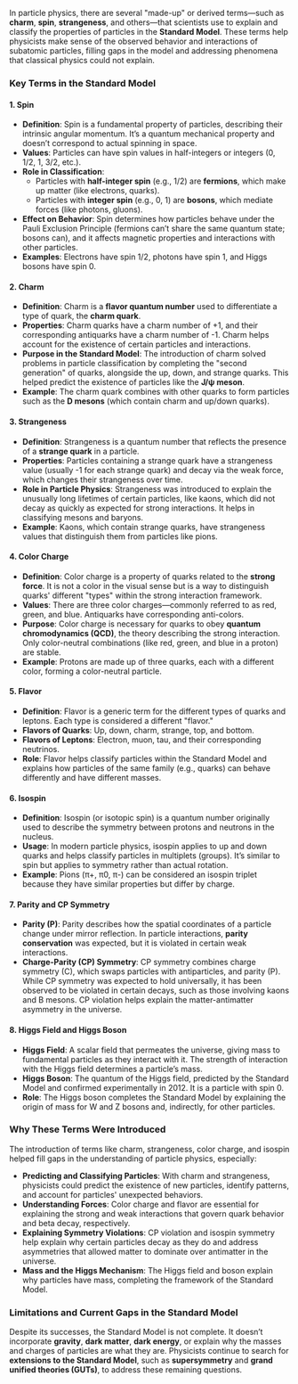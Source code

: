 In particle physics, there are several "made-up" or derived terms—such as **charm**, **spin**, **strangeness**, and others—that scientists use to explain and classify the properties of particles in the **Standard Model**. These terms help physicists make sense of the observed behavior and interactions of subatomic particles, filling gaps in the model and addressing phenomena that classical physics could not explain.

### Key Terms in the Standard Model

#### 1. **Spin**
   - **Definition**: Spin is a fundamental property of particles, describing their intrinsic angular momentum. It’s a quantum mechanical property and doesn’t correspond to actual spinning in space.
   - **Values**: Particles can have spin values in half-integers or integers (0, 1/2, 1, 3/2, etc.).
   - **Role in Classification**:
     - Particles with **half-integer spin** (e.g., 1/2) are **fermions**, which make up matter (like electrons, quarks).
     - Particles with **integer spin** (e.g., 0, 1) are **bosons**, which mediate forces (like photons, gluons).
   - **Effect on Behavior**: Spin determines how particles behave under the Pauli Exclusion Principle (fermions can’t share the same quantum state; bosons can), and it affects magnetic properties and interactions with other particles.
   - **Examples**: Electrons have spin 1/2, photons have spin 1, and Higgs bosons have spin 0.

#### 2. **Charm**
   - **Definition**: Charm is a **flavor quantum number** used to differentiate a type of quark, the **charm quark**.
   - **Properties**: Charm quarks have a charm number of +1, and their corresponding antiquarks have a charm number of -1. Charm helps account for the existence of certain particles and interactions.
   - **Purpose in the Standard Model**: The introduction of charm solved problems in particle classification by completing the "second generation" of quarks, alongside the up, down, and strange quarks. This helped predict the existence of particles like the **J/ψ meson**.
   - **Example**: The charm quark combines with other quarks to form particles such as the **D mesons** (which contain charm and up/down quarks).

#### 3. **Strangeness**
   - **Definition**: Strangeness is a quantum number that reflects the presence of a **strange quark** in a particle.
   - **Properties**: Particles containing a strange quark have a strangeness value (usually -1 for each strange quark) and decay via the weak force, which changes their strangeness over time.
   - **Role in Particle Physics**: Strangeness was introduced to explain the unusually long lifetimes of certain particles, like kaons, which did not decay as quickly as expected for strong interactions. It helps in classifying mesons and baryons.
   - **Example**: Kaons, which contain strange quarks, have strangeness values that distinguish them from particles like pions.

#### 4. **Color Charge**
   - **Definition**: Color charge is a property of quarks related to the **strong force**. It is not a color in the visual sense but is a way to distinguish quarks' different "types" within the strong interaction framework.
   - **Values**: There are three color charges—commonly referred to as red, green, and blue. Antiquarks have corresponding anti-colors.
   - **Purpose**: Color charge is necessary for quarks to obey **quantum chromodynamics (QCD)**, the theory describing the strong interaction. Only color-neutral combinations (like red, green, and blue in a proton) are stable.
   - **Example**: Protons are made up of three quarks, each with a different color, forming a color-neutral particle.

#### 5. **Flavor**
   - **Definition**: Flavor is a generic term for the different types of quarks and leptons. Each type is considered a different "flavor."
   - **Flavors of Quarks**: Up, down, charm, strange, top, and bottom.
   - **Flavors of Leptons**: Electron, muon, tau, and their corresponding neutrinos.
   - **Role**: Flavor helps classify particles within the Standard Model and explains how particles of the same family (e.g., quarks) can behave differently and have different masses.

#### 6. **Isospin**
   - **Definition**: Isospin (or isotopic spin) is a quantum number originally used to describe the symmetry between protons and neutrons in the nucleus.
   - **Usage**: In modern particle physics, isospin applies to up and down quarks and helps classify particles in multiplets (groups). It’s similar to spin but applies to symmetry rather than actual rotation.
   - **Example**: Pions (π+, π0, π-) can be considered an isospin triplet because they have similar properties but differ by charge.

#### 7. **Parity and CP Symmetry**
   - **Parity (P)**: Parity describes how the spatial coordinates of a particle change under mirror reflection. In particle interactions, **parity conservation** was expected, but it is violated in certain weak interactions.
   - **Charge-Parity (CP) Symmetry**: CP symmetry combines charge symmetry (C), which swaps particles with antiparticles, and parity (P). While CP symmetry was expected to hold universally, it has been observed to be violated in certain decays, such as those involving kaons and B mesons. CP violation helps explain the matter-antimatter asymmetry in the universe.

#### 8. **Higgs Field and Higgs Boson**
   - **Higgs Field**: A scalar field that permeates the universe, giving mass to fundamental particles as they interact with it. The strength of interaction with the Higgs field determines a particle’s mass.
   - **Higgs Boson**: The quantum of the Higgs field, predicted by the Standard Model and confirmed experimentally in 2012. It is a particle with spin 0.
   - **Role**: The Higgs boson completes the Standard Model by explaining the origin of mass for W and Z bosons and, indirectly, for other particles.

### Why These Terms Were Introduced
The introduction of terms like charm, strangeness, color charge, and isospin helped fill gaps in the understanding of particle physics, especially:

- **Predicting and Classifying Particles**: With charm and strangeness, physicists could predict the existence of new particles, identify patterns, and account for particles' unexpected behaviors.
- **Understanding Forces**: Color charge and flavor are essential for explaining the strong and weak interactions that govern quark behavior and beta decay, respectively.
- **Explaining Symmetry Violations**: CP violation and isospin symmetry help explain why certain particles decay as they do and address asymmetries that allowed matter to dominate over antimatter in the universe.
- **Mass and the Higgs Mechanism**: The Higgs field and boson explain why particles have mass, completing the framework of the Standard Model.

### Limitations and Current Gaps in the Standard Model
Despite its successes, the Standard Model is not complete. It doesn’t incorporate **gravity**, **dark matter**, **dark energy**, or explain why the masses and charges of particles are what they are. Physicists continue to search for **extensions to the Standard Model**, such as **supersymmetry** and **grand unified theories (GUTs)**, to address these remaining questions.

